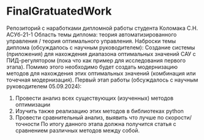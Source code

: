 # FinalGratuatedWork
Репозиторий с наработками дипломной работы студента Коломака С.Н. АСУб-21-1
Область темы диплома: теория автоматизированного управления / теория оптимального управления.
Наброски темы диплома (обсуждалось с научным руководителем):
Создание системы (приложения) для нахождения диапазона оптимальных значений САУ с ПИД-регулятором (пока что как пример для исследования первого этапа). Помимо этого необходимо будет создать модернизацию методов для нахождения этих оптимальных значений (комбинация или точечная модернизация).
Первый этап работы (обсуждалось с научным руководителем 05.09.2024):
1. Провести анализ всех существующих (изученных) методов оптимизации
2. Изучить также реализацию этих методов в библиотеках python
3. Провести сравнительный анализ, выявить что лучше по скорости/точности
По итогу данного этапа должна получится статья с сравнением различных методов между собой.
